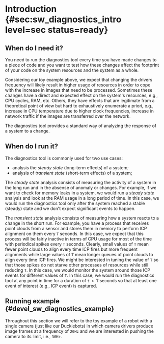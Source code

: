 # Introduction {#sec:sw_diagnostics_intro level=sec status=ready}

<minitoc/>


## When do I need it?

You need to run the diagnostics tool every time you have made changes
to a piece of code and you want to test how these changes affect the 
footprint of your code on the system resources and the system as a whole.

Considering our toy example above, we expect that changing the drivers
frequency will likely result in higher usage of resources in order to
cope with the increase in images that need to be processed.
Sometimes these changes have a direct and expected effect on the 
system's resources, e.g., CPU cycles, RAM, etc. Others, they have effects
that are legitimate from a theoretical point of view but hard to
exhaustively enumerate a priori, e.g., increase in CPU temperature due
to higher clock frequencies, increase in network traffic if the images 
are transferred over the network.

The diagnostics tool provides a standard way of analyzing the response of
a system to a change.


## When do I run it?

The diagnostics tool is commonly used for two use cases:

- analysis the _steady state_ (long-term effects) of a system;
- analysis of _transient state_ (short-term effects) of a system;

The _steady state_ analysis consists of measuring the activity of a system
in the long run and in the absense of anomaly or changes. For example,
if we want to check for memory leaks in a system, we would run a _steady state_
analysis and look at the RAM usage in a long period of time.
In this case, we would run the diagnostics tool only after the system reached a 
stable (steady) state and we don't expect significant events to happen.

The _transient state_ analysis consists of measuring how a system reacts to
a change in the short run. For example, you have a process that receives 
point clouds from a sensor and stores them in memory to perform ICP alignment 
on them every `T` seconds. In this case, we expect that this process will be 
fairly inactive in terms of CPU usage for most of the time with periodical spikes
every `T` seconds. Clearly, small values of `T` mean fewer point clouds to align 
every time ICP fires but more frequent alignments while large values of `T` mean
longer queues of point clouds to align every time ICP fires. 
We might be interested in tuning the value of `T` so that those
spikes do not starve other processes of resources while still reducing `T`.
In this case, we would monitor the system around those ICP events for different
values of `T`.
In this case, we would run the diagnostics tool at any point in time for a 
duration of `t > T` seconds so that at least one event of interest (e.g., ICP event) 
is captured.


## Running example {#devel_sw_diagnostics_example}

Throughout this section we will refer to the toy example of a robot
with a single camera (just like our Duckiebots) in which camera drivers 
produce image frames at a frequency of `20Hz` and we are interested in
pushing the camera to its limit, i.e., `30Hz`.
